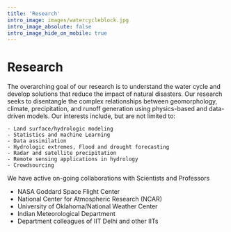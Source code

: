 ```yaml
---
title: 'Research'
intro_image: images/watercycleblock.jpg
intro_image_absolute: false
intro_image_hide_on_mobile: true
---
```


# Research

The overarching goal of our research is to understand the water cycle and develop solutions that reduce the impact of natural disasters. Our research seeks to disentangle the complex relationships between geomorphology, climate, precipitation, and runoff generation using physics-based and data-driven models. Our interests include, but are not limited to:

	- Land surface/hydrologic modeling
	- Statistics and machine Learning
	- Data assimilation
	- Hydrologic extremes, Flood and drought forecasting
	- Radar and satellite precipitation
	- Remote sensing applications in hydrology
	- Crowdsourcing

We have active on-going collaborations with Scientists and Professors

- NASA Goddard Space Flight Center 
- National Center for Atmospheric Research (NCAR)
- University of Oklahoma/National Weather Center
- Indian Meteorological Department
- Department colleagues of IIT Delhi and other IITs
